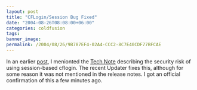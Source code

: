 ```yaml
---
layout: post
title: "CFLogin/Session Bug Fixed"
date: "2004-08-26T08:08:00+06:00"
categories: coldfusion 
tags: 
banner_image: 
permalink: /2004/08/26/9B787EF4-02A4-CCC2-8C7E40CDF77BFCAE
---
```


In an earlier <a href="http://www.camdenfamily.com/morpheus/blog/index.cfm?mode=entry&entry=55E3B19F-CC5C-5370-9175D351D4F7A842">post</a>,  I menionted the <a href="http://www.macromedia.com/support/coldfusion/ts/documents/loginstorage_caching.htm?pss=rss_coldfusion_19490">Tech Note</a> describing the security risk of using session-based cflogin. The recent Updater fixes this, although for some reason it was not mentioned in the release notes. I got an official confirmation of this a few minutes ago.
